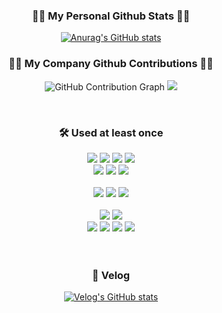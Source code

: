 <h3 align="center">👩‍💻 My Personal Github Stats 👩‍💻</h3>
<div align="center">

[![Anurag's GitHub stats](https://github-readme-stats.vercel.app/api?username=kelly6226&show_icons=true&include_all_commits=true&disable_animations=true&theme=vue)](https://github.com/anuraghazra/github-readme-stats)

<h3 align="center">👩‍💻 My Company Github Contributions 👩‍💻</h3>

![GitHub Contribution Graph](https://ghchart.rshah.org/jisooBigc)
![](http://github-profile-summary-cards.vercel.app/api/cards/profile-details?username=jisooBigc&theme=default)

</div>

<br>

<h3 align="center">🛠 Used at least once</h3>
<div align="center">
  
<img src="https://img.shields.io/badge/HTML5-E34F26?style=flat-square&logo=html5&logoColor=white"/>
<img src="https://img.shields.io/badge/CSS3-1572B6?style=flat-square&logo=css3&logoColor=white"/>
<img src="https://img.shields.io/badge/JavaScript-F7DF1E?style=flat-square&logo=javascript&logoColor=black"/>
<img src="https://img.shields.io/badge/Typescript-3178C6?style=flat-square&logo=Typescript&logoColor=white"/>
<br>

<img src="https://img.shields.io/badge/styled components-DB7093?style=flat-square&logo=styled-components&logoColor=white"/>
<img src="https://img.shields.io/badge/React-61DAFB?style=flat-square&logo=React&logoColor=black"/>
<img src="https://img.shields.io/badge/React Native-61DAFB?style=flat-square&logo=React&logoColor=black"/>
<br><br>

<img src="https://img.shields.io/badge/Python-3776AB?style=flat-square&logo=Python&logoColor=white"/>
<img src="https://img.shields.io/badge/Node.js-339933?style=flat-square&logo=Node.js&logoColor=white"/>
<img src="https://img.shields.io/badge/MySQL-4479A1?style=flat-square&logo=MySQL&logoColor=white"/>
<br><br>

<img src="https://img.shields.io/badge/Expo-000000?style=flat-square&logo=Expo&logoColor=white"/>
<img src="https://img.shields.io/badge/Android Studio-3DDC84?style=flat-square&logo=Android Studio&logoColor=white"/>
<br>
<img src="https://img.shields.io/badge/Git-F05032?style=flat-square&logo=git&logoColor=white"/>
<img src="https://img.shields.io/badge/Linux-FCC624?style=flat-square&logo=linux&logoColor=black"/>
<img src="https://img.shields.io/badge/C-A8B9CC?style=flat-square&logo=C&logoColor=white"/>
<img src="https://img.shields.io/badge/C++-00599C?style=flat-square&logo=C%2B%2B&logoColor=white"/>
</div>
<br><br>

<h3 align="center">📌 Velog</h3>
<div align="center">

[![Velog's GitHub stats](https://velog-readme-stats.vercel.app/api/badge?name=kelly6226)](https://velog.io/@kelly6226) 

</div>

